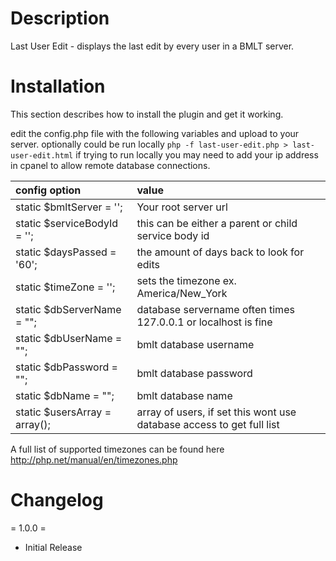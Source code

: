 # Description

Last User Edit - displays the last edit by every user in a BMLT server.

# Installation

This section describes how to install the plugin and get it working.

edit the config.php file with the following variables and upload to your server. optionally could be run locally `php -f last-user-edit.php > last-user-edit.html`
if trying to run locally you may need to add your ip address in cpanel to allow remote database connections.


| config option              | value                                                          |
|:---------------------------|:---------------------------------------------------------------|
|static $bmltServer = '';       | Your root server url                                           | 
|static $serviceBodyId = ''; &nbsp; &nbsp; &nbsp; &nbsp; &nbsp; &nbsp; | this can be either a parent or child service body id           |
|static $daysPassed = '60';     | the amount of days back to look for edits                      |
|static $timeZone = '';         | sets the timezone ex. America/New_York                         |
|static $dbServerName = "";     | database servername often times 127.0.0.1 or localhost is fine |
|static $dbUserName = "";       | bmlt database username                                         |
|static $dbPassword = "";       | bmlt database password                                         |
|static $dbName = "";           | bmlt database name                                             |
|static $usersArray =  array(); | array of users, if set this wont use database access to get full list |****


A full list of supported timezones can be found 
here http://php.net/manual/en/timezones.php


# Changelog

= 1.0.0 =

* Initial Release
